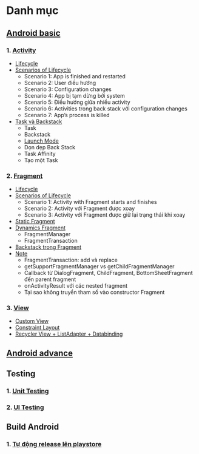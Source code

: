 # Danh mục

## [Android basic](./android-basic.md)
### 1. [Activity](./android-basic.md/#1-activity)
- [Lifecycle](./android-basic.md/#11-lifecycle)
- [Scenarios of Lifecycle](./android-basic.md/#12-Scenarios-of-Lifecycle)
    - Scenario 1: App is finished and restarted
    - Scenario 2: User điều hướng
    - Scenario 3: Configuration changes
    - Scenario 4: App bị tạm dừng bởi system
    - Scenario 5: Điều hướng giữa nhiều activity
    - Scenario 6: Activities trong back stack với configuration changes
    - Scenario 7: App’s process is killed
- [Task và Backstack](./android-basic.md/#13-Task-and-Backstack)
    - Task
    - Backstack
    - [Launch Mode](./android-basic.md/#Launch-Mode)
    - Dọn dẹp Back Stack
    - Task Affinity
    - Tạo một Task

### 2. [Fragment](./android-basic.md/#2-fragment)

- [Lifecycle](./android-basic.md/#21-lifecycle)
- [Scenarios of Lifecycle](./android-basic.md/#22-Scenarios-of-Lifecycle)
    - Scenario 1: Activity with Fragment starts and finishes
    - Scenario 2: Activity với Fragment được xoay
    - Scenario 3: Activity với Fragment được giữ lại trạng thái khi xoay
- [Static Fragment](./android-basic.md/#23-Static-Fragment)
- [Dynamics Fragment](./android-basic.md/#24-Dynamics-Fragment)
    - FragmentManager
    - FragmentTransaction
- [Backstack trong Fragment](./android-basic.md/#25-Backstack-trong-Fragment)
- [Note](./android-basic.md/#26-note)
    - FragmentTransaction: add và replace
    - getSupportFragmentManager vs getChildFragmentManager
    - Callback từ DialogFragment, ChildFragment, BottomSheetFragment đến parent fragment
    - onActivityResult với các nested fragment
    - Tại sao không truyền tham số vào constructor Fragment

### 3. [View](./view.md)

- [Custom View](./view.md/#1-custom-view)
- [Constraint Layout](./view.md/#2-Constraint-Layout)
- [Recycler View + ListAdapter + Databinding](./recycler-view.md)

## [Android advance](./android-advance.md)


## Testing
### 1. [Unit Testing](./testing/unit-testing.md)

### 2. [UI Testing](./testing/ui-testing.md)

## Build Android
### 1. [Tự động release lên playstore](./build/cd-android.md)
